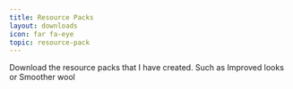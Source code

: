 ```yaml
---
title: Resource Packs
layout: downloads
icon: far fa-eye
topic: resource-pack
---
```

Download the resource packs that I have created. Such as Improved looks or Smoother wool